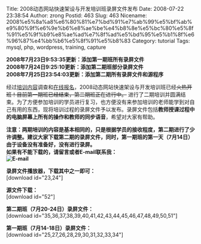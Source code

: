 Title: 2008动态网站快速架设与开发培训班录屏文件发布
Date: 2008-07-22 23:38:54
Author: zrong
Postid: 463
Slug: 463
Nicename: 2008%e5%8a%a8%e6%80%81%e7%bd%91%e7%ab%99%e5%bf%ab%e9%80%9f%e6%9e%b6%e8%ae%be%e4%b8%8e%e5%bc%80%e5%8f%91%e5%9f%b9%e8%ae%ad%e7%8f%ad%e5%bd%95%e5%b1%8f%e6%96%87%e4%bb%b6%e5%8f%91%e5%b8%83
Category: tutorial
Tags: mysql, php, wordpress, training, capture

**2008年7月23日9:53:35更新：添加第一期班所有录屏文件**  
**2008年7月24日9:25:10更新：添加第二期班部分录屏文件**  
**2008年7月25日23:54:03更新：添加第二期所有录屏文件和源程序**  
  

经过[培训内容](http://zengrong.net/post/459.htm)调查和[在线报名](http://zengrong.net/post/460.htm)，2008动态网站快速架设与开发培训班已经~~火热开班！目前第一期班已经结束，第二期班正在进行中。~~
进行了二期培训并圆满结束。为了方便参加培训的学员进行复习，也方便没有来参加培训的老师能学到对自己有用的东西，现将培训过程的录屏文件予以发布。录屏文件包括**教师授课过程中的电脑屏幕上所有的操作和教师的同步语音**，希望对大家有帮助。

**注意：两期培训的内容是基本相同的，只是根据学员的接收程度，第二期进行了少许调整。建议大家下载第二期的录屏文件，同时，第一期班的第一天（7月14日）由于设备没有准备好，没有进行录屏。  
如果有不能下载的，请留言或者E-mail联系我：  
![E-mail](/zrongzrong.png)**

<!--more-->  
  
**录屏文件播放器，下载其中之一即可：**  
[download id="23,24"]  
  
**源文件下载：**  
[download id="52"]  
  
**第二期班（7月20-24日）录屏文件：**  
[download id="35,36,37,38,39,40,41,42,43,44,45,46,47,48,49,50,51"]  
  
**第一期班（7月14-18日）录屏文件：**  
[download id="25,27,26,28,29,30,31,32,33,34"]

